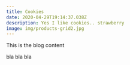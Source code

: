 ```yaml
---
title: Cookies
date: 2020-04-29T19:14:37.038Z
description: Yes I like cookies.. strawberry
image: img/products-grid2.jpg
---
```

This is the blog content 

bla bla bla